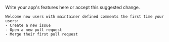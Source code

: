 Write your app's features here or accept this suggested change.

```suggestion
Welcome new users with maintainer defined comments the first time your users:
- Create a new issue
- Open a new pull request
- Merge their first pull request
```